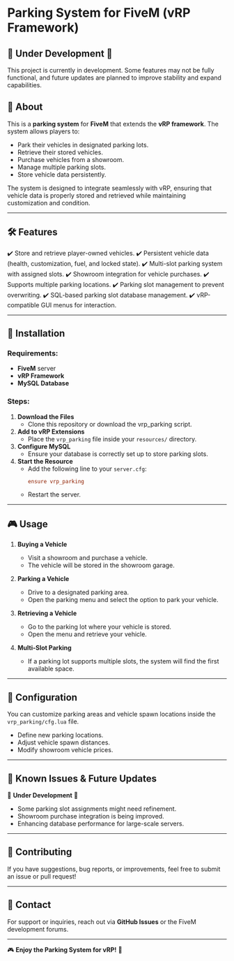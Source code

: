 # Parking System for FiveM (vRP Framework)

## 🚧 Under Development 🚧

This project is currently in development. Some features may not be fully functional, and future updates are planned to improve stability and expand capabilities.

## 📌 About

This is a **parking system** for **FiveM** that extends the **vRP framework**. The system allows players to:

- Park their vehicles in designated parking lots.
- Retrieve their stored vehicles.
- Purchase vehicles from a showroom.
- Manage multiple parking slots.
- Store vehicle data persistently.

The system is designed to integrate seamlessly with vRP, ensuring that vehicle data is properly stored and retrieved while maintaining customization and condition.

---

## 🛠 Features

✔️ Store and retrieve player-owned vehicles. ✔️ Persistent vehicle data (health, customization, fuel, and locked state). ✔️ Multi-slot parking system with assigned slots. ✔️ Showroom integration for vehicle purchases. ✔️ Supports multiple parking locations. ✔️ Parking slot management to prevent overwriting. ✔️ SQL-based parking slot database management. ✔️ vRP-compatible GUI menus for interaction.

---

## 📜 Installation

### Requirements:

- **FiveM** server
- **vRP Framework**
- **MySQL Database**

### Steps:

1. **Download the Files**
   - Clone this repository or download the vrp_parking script.
2. **Add to vRP Extensions**
   - Place the `vrp_parking` file inside your `resources/` directory.
3. **Configure MySQL**
   - Ensure your database is correctly set up to store parking slots.
4. **Start the Resource**
   - Add the following line to your `server.cfg`:
     ```cfg
     ensure vrp_parking
     ```
   - Restart the server.

---

## 🎮 Usage

1. **Buying a Vehicle**

   - Visit a showroom and purchase a vehicle.
   - The vehicle will be stored in the showroom garage.

2. **Parking a Vehicle**

   - Drive to a designated parking area.
   - Open the parking menu and select the option to park your vehicle.

3. **Retrieving a Vehicle**

   - Go to the parking lot where your vehicle is stored.
   - Open the menu and retrieve your vehicle.

4. **Multi-Slot Parking**

   - If a parking lot supports multiple slots, the system will find the first available space.

---

## 🔧 Configuration

You can customize parking areas and vehicle spawn locations inside the `vrp_parking/cfg.lua` file.

- Define new parking locations.
- Adjust vehicle spawn distances.
- Modify showroom vehicle prices.

---

## 📌 Known Issues & Future Updates

🚧 **Under Development** 🚧

- Some parking slot assignments might need refinement.
- Showroom purchase integration is being improved.
- Enhancing database performance for large-scale servers.

---

## 💬 Contributing

If you have suggestions, bug reports, or improvements, feel free to submit an issue or pull request!

---

## 📢 Contact

For support or inquiries, reach out via **GitHub Issues** or the FiveM development forums.

---

🎮 **Enjoy the Parking System for vRP!** 🚗


